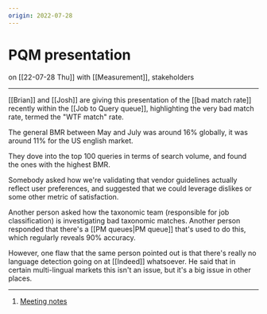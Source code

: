 ```yaml
---
origin: 2022-07-28
---
```

# PQM presentation
on [[22-07-28 Thu]]
with [[Measurement]], stakeholders

---
[[Brian]] and [[Josh]] are giving this presentation of the [[bad match rate]] recently within the [[Job to Query queue]], highlighting the very bad match rate, termed the "WTF match" rate.

The general BMR between May and July was around 16% globally, it was around 11% for the US english market.

They dove into the top 100 queries in terms of search volume, and found the ones with the highest BMR. 

Somebody asked how we're validating that vendor guidelines actually reflect user preferences, and suggested that we could leverage dislikes or some other metric of satisfaction.

Another person asked how the taxonomic team (responsible for job classification) is investigating bad taxonomic matches. Another person responded that there's a [[PM queues|PM queue]] that's used to do this, which regularly reveals 90% accuracy. 

However, one flaw that the same person pointed out is that there's really no language detection going on at [[Indeed]] whatsoever. He said that in certain multi-lingual markets this isn't an issue, but it's a big issue in other places.

---
1. [Meeting notes](https://docs.google.com/document/d/1wmbiyUNYcrJgmpwwq-Us2JIyEYqQi5vKNlq8TMStDJ0/edit#heading=h.d6fzrcmg4vxu)